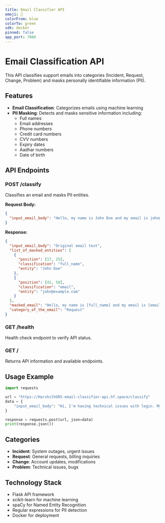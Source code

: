 ```yaml
---
title: Email Classifier API
emoji: 📧
colorFrom: blue
colorTo: green
sdk: docker
pinned: false
app_port: 7860
---
```


# Email Classification API

This API classifies support emails into categories (Incident, Request, Change, Problem) and masks personally identifiable information (PII).

## Features

- **Email Classification**: Categorizes emails using machine learning
- **PII Masking**: Detects and masks sensitive information including:
  - Full names
  - Email addresses
  - Phone numbers
  - Credit card numbers
  - CVV numbers
  - Expiry dates
  - Aadhar numbers
  - Date of birth

## API Endpoints

### POST /classify

Classifies an email and masks PII entities.

**Request Body:**
```json
{
  "input_email_body": "Hello, my name is John Doe and my email is john@example.com. I need help with billing."
}
```

**Response:**
```json
{
  "input_email_body": "Original email text",
  "list_of_masked_entities": [
    {
      "position": [17, 25],
      "classification": "full_name",
      "entity": "John Doe"
    },
    {
      "position": [42, 58],
      "classification": "email",
      "entity": "john@example.com"
    }
  ],
  "masked_email": "Hello, my name is [full_name] and my email is [email]. I need help with billing.",
  "category_of_the_email": "Request"
}
```

### GET /health

Health check endpoint to verify API status.

### GET /

Returns API information and available endpoints.

## Usage Example

```python
import requests

url = "https://HarshithGR5-email-classifier-api.hf.space/classify"
data = {
    "input_email_body": "Hi, I'm having technical issues with login. My phone is 555-123-4567."
}

response = requests.post(url, json=data)
print(response.json())
```

## Categories

- **Incident**: System outages, urgent issues
- **Request**: General requests, billing inquiries
- **Change**: Account updates, modifications
- **Problem**: Technical issues, bugs

## Technology Stack

- Flask API framework
- scikit-learn for machine learning
- spaCy for Named Entity Recognition
- Regular expressions for PII detection
- Docker for deployment
